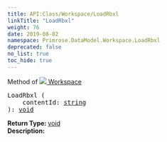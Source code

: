 ```yaml
---
title: API:Class/Workspace/LoadRbxl
linkTitle: "LoadRbxl"
weight: 76
date: 2019-08-02
namespace: Primrose.DataModel.Workspace.LoadRbxl
deprecated: false
no_list: true
toc_hide: true
---
```

Method of <a href="/docs/api-reference/Class/Workspace"><img src="/icons/silk/world.png"/>&nbsp;Workspace</a>
<pre class="method-declaration">
LoadRbxl (
    contentId: <a class="type" href="/docs/api-reference/System/string">string</a>
): <a class="type" href="/docs/api-reference/System/void">void</a></pre>
<b>Return Type: </b>
<a class="type" href="/docs/api-reference/System/void">void</a>
<br/>
<b>Description: </b>